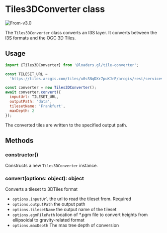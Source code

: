 # Tiles3DConverter class

<p class="badges">
  <img src="https://img.shields.io/badge/From-v3.0-blue.svg?style=flat-square" alt="From-v3.0" />
</p>

The `Tiles3DConverter` class converts an I3S layer. It converts between the I3S formats and the OGC 3D Tiles.

## Usage

```js
import {Tiles3DConverter} from '@loaders.gl/tile-converter';

const TILESET_URL =
  'https://tiles.arcgis.com/tiles/u0sSNqDXr7puKJrF/arcgis/rest/services/Frankfurt2017_v17/SceneServer/layers/0';

const converter = new Tiles3DConverter();
await converter.convert({
  inputUrl: TILESET_URL,
  outputPath: 'data',
  tilesetName: 'Frankfurt',
  maxDepth: 2
});
```

The converted tiles are written to the specified output path.

## Methods

### constructor()

Constructs a new `Tiles3DConverter` instance.

### convert(options: object): object

Converts a tileset to 3DTiles format

- `options.inputUrl` the url to read the tileset from. Required
- `options.outputPath` the output path
- `options.tilesetName` the output name of the tileset
- `options.egmFilePath` location of \*.pgm file to convert heights from ellipsoidal to gravity-related format
- `options.maxDepth` The max tree depth of conversion
